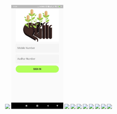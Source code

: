 <img src="https://github.com/vish198910/PK409_GameChangers/tree/master/Images/App/1.jpeg" width="170"> <img src="Images/App/2.jpeg" width="170">
<img src="https://github.com/vish198910/PK409_GameChangers/tree/master/Images/App/3.jpeg" width="170">
<img src="https://github.com/vish198910/PK409_GameChangers/tree/master/Images/App/4.jpeg" width="170">
<img src="https://github.com/vish198910/PK409_GameChangers/tree/master/Images/App/5.jpeg" width="170">
<img src="https://github.com/vish198910/PK409_GameChangers/tree/master/Images/App/6.jpeg" width="170">
<img src="https://github.com/vish198910/PK409_GameChangers/tree/master/Images/App/7.jpeg" width="170">
<img src="https://github.com/vish198910/PK409_GameChangers/tree/master/Images/App/8.jpeg" width="170">
<img src="https://github.com/vish198910/PK409_GameChangers/tree/master/Images/App/9.jpeg" width="170">
<img src="https://github.com/vish198910/PK409_GameChangers/tree/master/Images/App/10.jpeg" width="170">
